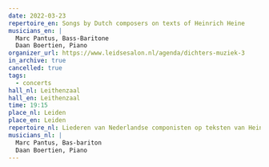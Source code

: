 ```yaml
---
date: 2022-03-23
repertoire_en: Songs by Dutch composers on texts of Heinrich Heine
musicians_en: |
  Marc Pantus, Bass-Baritone
  Daan Boertien, Piano
organizer_url: https://www.leidsesalon.nl/agenda/dichters-muziek-3
in_archive: true
cancelled: true
tags:
  - concerts
hall_nl: Leithenzaal
hall_en: Leithenzaal
time: 19:15
place_nl: Leiden
place_en: Leiden
repertoire_nl: Liederen van Nederlandse componisten op teksten van Heinrich Heine
musicians_nl: |
  Marc Pantus, Bas-bariton
  Daan Boertien, Piano
---
```

